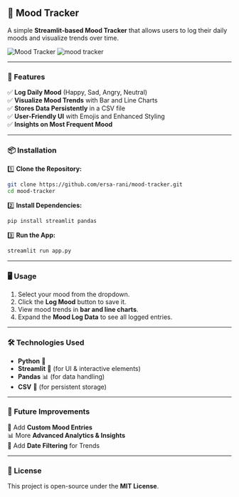 ## **📌 Mood Tracker**  

A simple **Streamlit-based Mood Tracker** that allows users to log their daily moods and visualize trends over time.  

![Mood Tracker](https://github.com/user-attachments/assets/5cf528bb-048d-403b-a6fc-d5c81ed7b1ca)
![mood tracker](https://github.com/user-attachments/assets/3ddcc142-68bb-4417-83cf-ac52fb4ea7fb)

---

### **🚀 Features**  
✅ **Log Daily Mood** (Happy, Sad, Angry, Neutral)  
✅ **Visualize Mood Trends** with Bar and Line Charts  
✅ **Stores Data Persistently** in a CSV file  
✅ **User-Friendly UI** with Emojis and Enhanced Styling  
✅ **Insights on Most Frequent Mood**  

---

### **📦 Installation**  

1️⃣ **Clone the Repository:**  
```bash
git clone https://github.com/ersa-rani/mood-tracker.git
cd mood-tracker
```

2️⃣ **Install Dependencies:**  
```bash
pip install streamlit pandas
```

3️⃣ **Run the App:**  
```bash
streamlit run app.py
```

---

### **🖥️ Usage**  
1. Select your mood from the dropdown.  
2. Click the **Log Mood** button to save it.  
3. View mood trends in **bar and line charts**.  
4. Expand the **Mood Log Data** to see all logged entries.  

---

### **🛠️ Technologies Used**  
- **Python** 🐍  
- **Streamlit** 🎨 (for UI & interactive elements)  
- **Pandas** 📊 (for data handling)  
- **CSV** 📄 (for persistent storage)  

---

### **📌 Future Improvements**  
🚀 Add **Custom Mood Entries**  
📊 More **Advanced Analytics & Insights**  
📅 Add **Date Filtering** for Trends  

---

### **📜 License**  
This project is open-source under the **MIT License**.  

